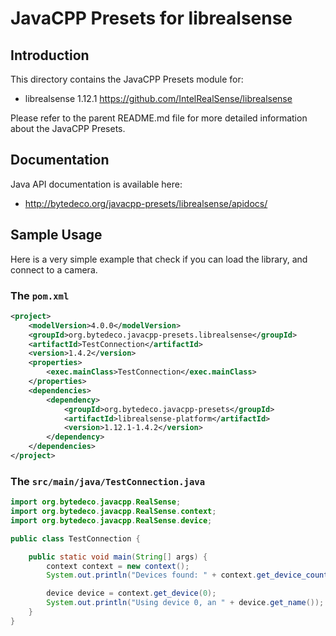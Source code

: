 JavaCPP Presets for librealsense
================================

Introduction
------------
This directory contains the JavaCPP Presets module for:

 * librealsense 1.12.1  https://github.com/IntelRealSense/librealsense

Please refer to the parent README.md file for more detailed information about the JavaCPP Presets.


Documentation
-------------
Java API documentation is available here:

 * http://bytedeco.org/javacpp-presets/librealsense/apidocs/


Sample Usage
------------
Here is a very simple example that check if you can load the library,
and connect to a camera.

### The `pom.xml`


``` xml
<project>
    <modelVersion>4.0.0</modelVersion>
    <groupId>org.bytedeco.javacpp-presets.librealsense</groupId>
    <artifactId>TestConnection</artifactId>
    <version>1.4.2</version>
    <properties>
        <exec.mainClass>TestConnection</exec.mainClass>
    </properties>
    <dependencies>
        <dependency>
            <groupId>org.bytedeco.javacpp-presets</groupId>
            <artifactId>librealsense-platform</artifactId>
            <version>1.12.1-1.4.2</version>
        </dependency>
    </dependencies>
</project>
```


### The `src/main/java/TestConnection.java`

``` java
import org.bytedeco.javacpp.RealSense;
import org.bytedeco.javacpp.RealSense.context;
import org.bytedeco.javacpp.RealSense.device;

public class TestConnection {

    public static void main(String[] args) {
        context context = new context();
        System.out.println("Devices found: " + context.get_device_count());

        device device = context.get_device(0);
        System.out.println("Using device 0, an " + device.get_name());
    }
}

```
